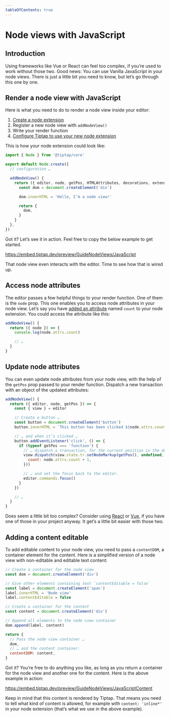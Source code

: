 ```yaml
---
tableOfContents: true
---
```


# Node views with JavaScript

## Introduction
Using frameworks like Vue or React can feel too complex, if you’re used to work without those two. Good news: You can use Vanilla JavaScript in your node views. There is just a little bit you need to know, but let’s go through this one by one.

## Render a node view with JavaScript
Here is what you need to do to render a node view inside your editor:

1. [Create a node extension](/guide/custom-extensions)
2. Register a new node view with `addNodeView()`
3. Write your render function
4. [Configure Tiptap to use your new node extension](/guide/configuration)

This is how your node extension could look like:

```js
import { Node } from '@tiptap/core'

export default Node.create({
  // configuration …

  addNodeView() {
    return ({ editor, node, getPos, HTMLAttributes, decorations, extension }) => {
      const dom = document.createElement('div')

      dom.innerHTML = 'Hello, I’m a node view!'

      return {
        dom,
      }
    }
  },
})
```

Got it? Let’s see it in action. Feel free to copy the below example to get started.

https://embed.tiptap.dev/preview/GuideNodeViews/JavaScript

That node view even interacts with the editor. Time to see how that is wired up.

## Access node attributes
The editor passes a few helpful things to your render function. One of them is the `node` prop. This one enables you to access node attributes in your node view. Let’s say you have [added an attribute](/guide/custom-extensions#attributes) named `count` to your node extension. You could access the attribute like this:

```js
addNodeView() {
  return ({ node }) => {
    console.log(node.attrs.count)

    // …
  }
}
```


## Update node attributes
You can even update node attributes from your node view, with the help of the `getPos` prop passed to your render function. Dispatch a new transaction with an object of the updated attributes:

```js
addNodeView() {
  return ({ editor, node, getPos }) => {
    const { view } = editor

    // Create a button …
    const button = document.createElement('button')
    button.innerHTML = `This button has been clicked ${node.attrs.count} times.`

    // … and when it’s clicked …
    button.addEventListener('click', () => {
      if (typeof getPos === 'function') {
        // … dispatch a transaction, for the current position in the document …
        view.dispatch(view.state.tr.setNodeMarkup(getPos(), undefined, {
          count: node.attrs.count + 1,
        }))

        // … and set the focus back to the editor.
        editor.commands.focus()
      }
    })

    // …
  }
}
```

Does seem a little bit too complex? Consider using [React](/guide/node-views/react) or [Vue](/guide/node-views/vue), if you have one of those in your project anyway. It get’s a little bit easier with those two.

## Adding a content editable
To add editable content to your node view, you need to pass a `contentDOM`, a container element for the content. Here is a simplified version of a node view with non-editable and editable text content:

```js
// Create a container for the node view
const dom = document.createElement('div')

// Give other elements containing text `contentEditable = false`
const label = document.createElement('span')
label.innerHTML = 'Node view'
label.contentEditable = false

// Create a container for the content
const content = document.createElement('div')

// Append all elements to the node view container
dom.append(label, content)

return {
  // Pass the node view container …
  dom,
  // … and the content container:
  contentDOM: content,
}
```

Got it? You’re free to do anything you like, as long as you return a container for the node view and another one for the content. Here is the above example in action:

https://embed.tiptap.dev/preview/GuideNodeViews/JavaScriptContent

Keep in mind that this content is rendered by Tiptap. That means you need to tell what kind of content is allowed, for example with `content: 'inline*'` in your node extension (that’s what we use in the above example).
